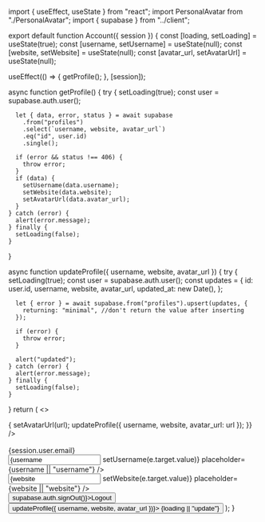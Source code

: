 import { useEffect, useState } from "react";
import PersonalAvatar from "./PersonalAvatar";
import { supabase } from "../client";

export default function Account({ session }) {
const [loading, setLoading] = useState(true);
const [username, setUsername] = useState(null);
const [website, setWebsite] = useState(null);
const [avatar_url, setAvatarUrl] = useState(null);

useEffect(() => {
getProfile();
}, [session]);

async function getProfile() {
try {
setLoading(true);
const user = supabase.auth.user();

      let { data, error, status } = await supabase
        .from("profiles")
        .select(`username, website, avatar_url`)
        .eq("id", user.id)
        .single();

      if (error && status !== 406) {
        throw error;
      }
      if (data) {
        setUsername(data.username);
        setWebsite(data.website);
        setAvatarUrl(data.avatar_url);
      }
    } catch (error) {
      alert(error.message);
    } finally {
      setLoading(false);
    }

}

async function updateProfile({ username, website, avatar_url }) {
try {
setLoading(true);
const user = supabase.auth.user();
const updates = {
id: user.id,
username,
website,
avatar_url,
updated_at: new Date(),
};

      let { error } = await supabase.from("profiles").upsert(updates, {
        returning: "minimal", //don't return the value after inserting
      });

      if (error) {
        throw error;
      }

      alert("updated");
    } catch (error) {
      alert(error.message);
    } finally {
      setLoading(false);
    }

}
return (
<>
<div>
<PersonalAvatar
url={avatar_url}
onUpload={(url) => {
setAvatarUrl(url);
updateProfile({ username, website, avatar_url: url });
}}
/>
</div>
<br />
<div>{session.user.email}</div>
<div>
<input
type="text"
value={username || ""}
onChange={(e) => setUsername(e.target.value)}
placeholder={username || "username"}
/>
<br />
<input
type="text"
value={website || ""}
onChange={(e) => setWebsite(e.target.value)}
placeholder={website || "website"}
/>
</div>
<button onClick={() => supabase.auth.signOut()}>Logout</button>
<br />
<button onClick={() => updateProfile({ username, website, avatar_url })}>
{loading || "update"}
</button>
</>
);
}
